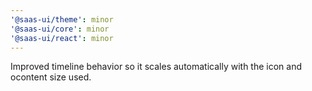 ```yaml
---
'@saas-ui/theme': minor
'@saas-ui/core': minor
'@saas-ui/react': minor
---
```


Improved timeline behavior so it scales automatically with the icon and ocontent size used.
